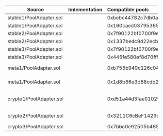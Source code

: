 | Source | Imlementation | Compatible pools | Factory | Network | Description |
|-------------|:----------|:-------------|:----------|:-----:|-----|
| stable1/PoolAdapter.sol | | 0xbebc44782c7db0a1a60cb6fe97d0b483032ff1c7 | | ethereum | 2,3,4,5,6 stable 3pool |
| stable1/PoolAdapter.sol | | 0x160caed03795365f3a589f10c379ffa7d75d4e76 | | bnb | 2,3,4,5,6 stable 3eps |
| stable2/PoolAdapter.sol | | 0x7f90122bf0700f9e7e1f688fe926940e8839f353 | | arbitrum | 2,3,4,5,6 stable 2pool |
| stable2/PoolAdapter.sol | | 0x1337bedc9d22ecbe766df105c9623922a27963ec | | optimism | 2,3,4,5,6 stable 3pool |
| stable3/PoolAdapter.sol | | 0x7f90122bf0700f9e7e1f688fe926940e8839f353 | | avalanche | 2,3,4,5,6 aave 3pool |
| stable3/PoolAdapter.sol | | 0x445fe580ef8d70ff569ab36e80c647af338db351 | | polygon | 2,3,4,5,6 aave 3pool |
| meta1/PoolAdapter.sol | | 0xb755b949c126c04e0348dd881a5cf55d424742b2 | | avalanche | 2,3,4,5,6,7,8 aave atricrypto zap |
| meta1/PoolAdapter.sol | | 0x1d8b86e3d88cdb2d34688e87e72f388cb541b7c8 | | polygon | 2,3,4,5,6,7,8 aave atricrypto3 zap |
| crypto1/PoolAdapter.sol | | 0xd51a44d3fae010294c616388b506acda1bfaae46 | | ethereum | 2,3 crypto tricrypto twocryptoNG tricryptoNG|
| crypto2/PoolAdapter.sol | | 0x3211C6cBeF1429da3D0d58494938299C92Ad5860 | | ethereum | 2 crypto CurveCryptoSwap2ETH |
| crypto3/PoolAdapter.sol | | 0x7bbc0e92505b485aeb3e82e828cb505daf1e50c6 | | polygon | 6 zap |
